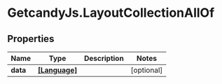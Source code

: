# GetcandyJs.LayoutCollectionAllOf

## Properties

Name | Type | Description | Notes
------------ | ------------- | ------------- | -------------
**data** | [**[Language]**](Language.md) |  | [optional] 


